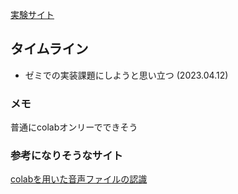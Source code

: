 [実験サイト](http://www.sap.ist.i.kyoto-u.ac.jp/members/inoue/le4-audio/)



## タイムライン

- ゼミでの実装課題にしようと思い立つ (2023.04.12)



### メモ
普通にcolabオンリーでできそう





### 参考になりそうなサイト

[colabを用いた音声ファイルの認識](https://zenn.dev/tam_tam/articles/d59250ecf25628)
